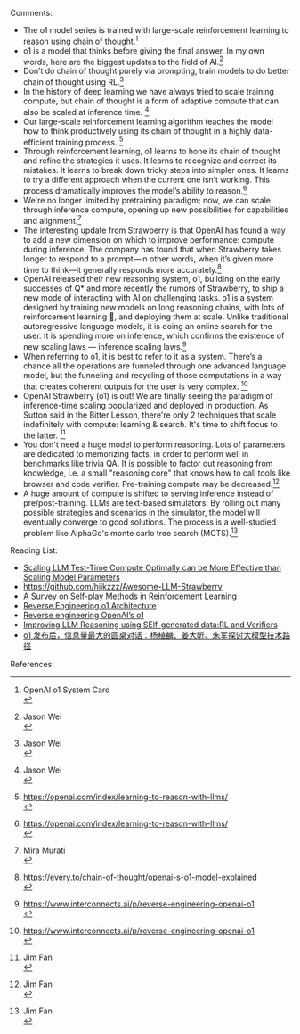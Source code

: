 Comments:

- The o1 model series is trained with large-scale reinforcement learning to reason using chain of thought.[^1]
- o1 is a model that thinks before giving the final answer. In my own words, here are the biggest updates to the field of AI.[^2]
- Don’t do chain of thought purely via prompting, train models to do better chain of thought using RL.[^2]
- In the history of deep learning we have always tried to scale training compute, but chain of thought is a form of adaptive compute that can also be scaled at inference time. [^2]
- Our large-scale reinforcement learning algorithm teaches the model how to think productively using its chain of thought in a highly data-efficient training process. [^3]
- Through reinforcement learning, o1 learns to hone its chain of thought and refine the strategies it uses. It learns to recognize and correct its mistakes. It learns to break down tricky steps into simpler ones. It learns to try a different approach when the current one isn’t working. This process dramatically improves the model’s ability to reason.[^3]
- We're no longer limited by pretraining paradigm; now, we can scale through inference compute, opening up new possibilities for capabilities and alignment.[^4]
- The interesting update from Strawberry is that OpenAI has found a way to add a new dimension on which to improve performance: compute during inference. The company has found that when Strawberry takes longer to respond to a prompt—in other words, when it’s given more time to think—it generally responds more accurately.[^5]
- OpenAI released their new reasoning system, o1, building on the early successes of Q* and more recently the rumors of Strawberry, to ship a new mode of interacting with AI on challenging tasks. o1 is a system designed by training new models on long reasoning chains, with lots of reinforcement learning 🍒, and deploying them at scale. Unlike traditional autoregressive language models, it is doing an online search for the user. It is spending more on inference, which confirms the existence of new scaling laws — inference scaling laws.[^6]
- When referring to o1, it is best to refer to it as a system. There’s a chance all the operations are funneled through one advanced language model, but the funneling and recycling of those computations in a way that creates coherent outputs for the user is very complex. [^6]
- OpenAI Strawberry (o1) is out! We are finally seeing the paradigm of inference-time scaling popularized and deployed in production. As Sutton said in the Bitter Lesson, there're only 2 techniques that scale indefinitely with compute: learning & search. It's time to shift focus to the latter. [^7]
- You don't need a huge model to perform reasoning. Lots of parameters are dedicated to memorizing facts, in order to perform well in benchmarks like trivia QA. It is possible to factor out reasoning from knowledge, i.e. a small "reasoning core" that knows how to call tools like browser and code verifier. Pre-training compute may be decreased.[^7]
- A huge amount of compute is shifted to serving inference instead of pre/post-training. LLMs are text-based simulators. By rolling out many possible strategies and scenarios in the simulator, the model will eventually converge to good solutions. The process is a well-studied problem like AlphaGo's monte carlo tree search (MCTS).[^7]



Reading List:

- [Scaling LLM Test-Time Compute Optimally can be More Effective than Scaling Model Parameters](https://arxiv.org/abs/2408.03314)
- https://github.com/hijkzzz/Awesome-LLM-Strawberry
- [A Survey on Self-play Methods in Reinforcement Learning](https://arxiv.org/abs/2408.01072) 
- [Reverse Engineering o1 Architecture](https://www.reddit.com/r/LocalLLaMA/comments/1fgr244/reverse_engineering_o1_architecture_with_a_little/)
- [Reverse engineering OpenAI’s o1](https://www.interconnects.ai/p/reverse-engineering-openai-o1)
- [Improving LLM Reasoning using SElf-generated data:RL and Verifiers](https://drive.google.com/file/d/1komQ7s9kPPvDx_8AxTh9A6tlfJA0j6dR/view)
- [o1 发布后，信息量最大的圆桌对话：杨植麟、姜大昕、朱军探讨大模型技术路径](https://mp.weixin.qq.com/s/FSiCYyc1W6CFCT_eCwVSsw)

References:

[^1]: OpenAI o1 System Card </br>
[^2]: Jason Wei </br> 
[^3]: https://openai.com/index/learning-to-reason-with-llms/ </br>
[^4]: Mira Murati </br>
[^5]: https://every.to/chain-of-thought/openai-s-o1-model-explained </br>
[^6]: https://www.interconnects.ai/p/reverse-engineering-openai-o1 </br>
[^7]: Jim Fan </br>